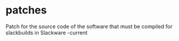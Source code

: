 # patches
Patch for the source code of the software that must be compiled for slackbuilds in Slackware -current
